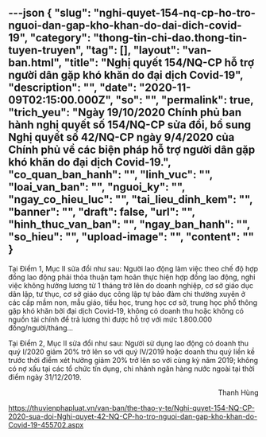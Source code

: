 ---json
{
    "slug": "nghi-quyet-154-nq-cp-ho-tro-nguoi-dan-gap-kho-khan-do-dai-dich-covid-19",
    "category": "thong-tin-chi-dao.thong-tin-tuyen-truyen",
    "tag": [],
    "layout": "van-ban.html",
    "title": "Nghị quyết 154/NQ-CP hỗ trợ người dân gặp khó khăn do đại dịch Covid-19",
    "description": "",
    "date": "2020-11-09T02:15:00.000Z",
    "so": "",
    "permalink": true,
    "trich_yeu": "Ngày 19/10/2020 Chính phủ ban hành nghị quyết số 154/NQ-CP sửa đổi, bổ sung Nghị quyết số 42/NQ-CP ngày 9/4/2020 của Chính phủ về các biện pháp hỗ trợ người dân gặp khó khăn do đại dịch Covid-19.",
    "co_quan_ban_hanh": "",
    "linh_vuc": "",
    "loai_van_ban": "",
    "nguoi_ky": "",
    "ngay_co_hieu_luc": "",
    "tai_lieu_dinh_kem": "",
    "banner": "",
    "draft": false,
    "url": "",
    "hinh_thuc_van_ban": "",
    "ngay_ban_hanh": "",
    "so_hieu": "",
    "upload-image": "",
    "__content__": ""
}
---
<p>Tại Điểm 1, Mục II sửa đổi như sau: Người lao động l&agrave;m việc theo chế độ hợp đồng lao động phải thỏa thuận tạm ho&atilde;n thực hiện hợp đồng lao động, nghỉ việc kh&ocirc;ng hưởng lương từ 1 th&aacute;ng trở l&ecirc;n do doanh nghiệp, cơ sở gi&aacute;o dục d&acirc;n lập, tư thục, cơ sở gi&aacute;o dục c&ocirc;ng lập tự bảo đảm chi thường xuy&ecirc;n ở c&aacute;c cấp mầm non, mẫu gi&aacute;o, tiểu học, trung học cơ sở, trung học phổ th&ocirc;ng gặp kh&oacute; khăn bởi đại dịch Covid-19, kh&ocirc;ng c&oacute; doanh thu hoặc kh&ocirc;ng c&oacute; nguồn t&agrave;i ch&iacute;nh để trả lương th&igrave; được hỗ trợ với mức 1.800.000 đồng/người/th&aacute;ng...</p>

<p>Tại Điểm 2, Mục II sửa đổi như sau: Người sử dụng lao động c&oacute; doanh thu qu&yacute; I/2020 giảm 20% trở l&ecirc;n so với qu&yacute; IV/2019 hoặc doanh thu qu&yacute; liền kề trước thời điểm x&eacute;t hưởng giảm 20% trở l&ecirc;n so với c&ugrave;ng kỳ năm 2019; kh&ocirc;ng c&oacute; nợ xấu tại c&aacute;c tổ chức t&iacute;n dụng, chi nh&aacute;nh ng&acirc;n h&agrave;ng nước ngo&agrave;i tại thời điểm ng&agrave;y 31/12/2019.</p>

<p style="text-align:right">Thanh H&ugrave;ng</p>

<p><a href="https://thuvienphapluat.vn/van-ban/the-thao-y-te/Nghi-quyet-154-NQ-CP-2020-sua-doi-Nghi-quyet-42-NQ-CP-ho-tro-nguoi-dan-gap-kho-khan-do-Covid-19-455702.aspx">https://thuvienphapluat.vn/van-ban/the-thao-y-te/Nghi-quyet-154-NQ-CP-2020-sua-doi-Nghi-quyet-42-NQ-CP-ho-tro-nguoi-dan-gap-kho-khan-do-Covid-19-455702.aspx</a></p>

